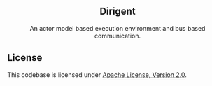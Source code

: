 <p align="center">
  <h2 align="center">Dirigent</h2>

  <p align="center">
    An actor model based execution environment and bus based communication.   
  </p>

## License
This codebase is licensed under [Apache License, Version 2.0](https://www.apache.org/licenses/LICENSE-2.0.html).
